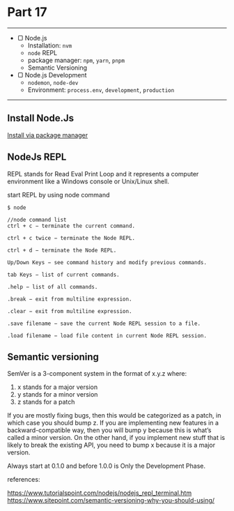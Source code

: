 # Part 17

---

* ▢ Node.js
  * Installation: `nvm`
  * `node` REPL
  * package manager: `npm`, `yarn`, `pnpm`
  * Semantic Versioning
* ▢ Node.js Development
  * `nodemon`, `node-dev`
  * Environment: `process.env`, `development`, `production`

---

## Install Node.Js

[Install via package manager](https://nodejs.org/en/download/package-manager/)

## NodeJs REPL

REPL stands for Read Eval Print Loop and it represents a computer environment like a Windows console or Unix/Linux shell.

start REPL by using node command

```
$ node
```

```
//node command list
ctrl + c − terminate the current command.

ctrl + c twice − terminate the Node REPL.

ctrl + d − terminate the Node REPL.

Up/Down Keys − see command history and modify previous commands.

tab Keys − list of current commands.

.help − list of all commands.

.break − exit from multiline expression.

.clear − exit from multiline expression.

.save filename − save the current Node REPL session to a file.

.load filename − load file content in current Node REPL session.
```

## Semantic versioning

SemVer is a 3-component system in the format of x.y.z where:

1.  x stands for a major version
1.  y stands for a minor version
1.  z stands for a patch

If you are mostly fixing bugs, then this would be categorized as a patch, in which case you should bump z.
If you are implementing new features in a backward-compatible way, then you will bump y because this is what’s called a minor version.
On the other hand, if you implement new stuff that is likely to break the existing API, you need to bump x because it is a major version.

Always start at 0.1.0 and before 1.0.0 is Only the Development Phase.

references:

https://www.tutorialspoint.com/nodejs/nodejs_repl_terminal.htm
https://www.sitepoint.com/semantic-versioning-why-you-should-using/

